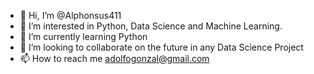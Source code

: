 - 👋 Hi, I’m @Alphonsus411
- 👀 I’m interested in Python, Data Science and Machine Learning.
- 🌱 I’m currently learning Python 
- 💞️ I’m looking to collaborate on the future in any Data Science Project
- 📫 How to reach me adolfogonzal@gmail.com

<!---
Alphonsus411/Alphonsus411 is a ✨ special ✨ repository because its `README.md` (this file) appears on your GitHub profile.
You can click the Preview link to take a look at your changes.
--->
